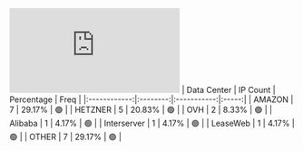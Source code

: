 ![Diagramm](https://github.com/obajay/StateSync-snapshots/blob/main/Projects/Medibloc/1/README.md)
| Data Center | IP Count | Percentage | Freq |
|:------------:|:--------:|:-----------:|:-----:|
| AMAZON | 7 | 29.17% | 🟢 |
| HETZNER | 5 | 20.83% | 🟢 |
| OVH | 2 | 8.33% | 🟢 |
| Alibaba | 1 | 4.17% | 🟢 |
| Interserver | 1 | 4.17% | 🟢 |
| LeaseWeb | 1 | 4.17% | 🟢 |
| OTHER | 7 | 29.17% | 🟢 |